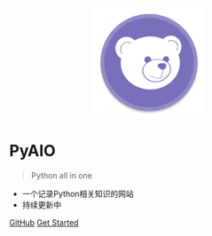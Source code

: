 <p align="center">
 <img src="./imgs/TunnelBear.png" alt="pyecharts logo" width=200 height=200 />
</p>


# PyAIO

> Python all in one

* 一个记录Python相关知识的网站
* 持续更新中


[GitHub](https://github.com/pyecharts/pyecharts/)
[Get Started](zh-cn/intro)

